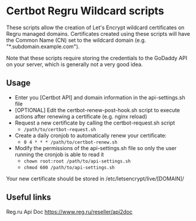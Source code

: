 # Certbot Regru Wildcard scripts

These scripts allow the creation of Let's Encrypt wildcard certificates on Regru managed domains. Certificates created using these scripts will have the Common Name (CN) set to the wildcard domain (e.g. "*.subdomain.example.com").

Note that these scripts require storing the credentials to the GoDaddy API on your server, which is generally not a very good idea.

## Usage
- Enter you [Certbot API] and domain information in the api-settings.sh file
- [OPTIONAL] Edit the certbot-renew-post-hook.sh script to execute actions after renewing a certificate (e.g. nginx reload)
- Request a new certificate by calling the certbot-request.sh script
	- ```/path/to/certbot-request.sh```
- Create a daily cronjob to automatically renew your certificate:
	- ```0 4 * * * /path/to/certbot-renew.sh```
- Modify the permissions of the api-settings.sh file so only the user running the cronjob is able to read it
	- ```chown root:root /path/to/api-settings.sh```
	- ```chmod 600 /path/to/api-settings.sh```


Your new certificate should be stored in /etc/letsencrypt/live/[DOMAIN]/

## Useful links
Reg.ru Api Doc https://www.reg.ru/reseller/api2doc
